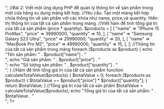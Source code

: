 <?php
// Viết một chương trình PHP để kiểm tra xem một số nguyên dương nào đó có phải số nguyên tố hay không. 
//Yêu cầu: Tạo một hàm isPrime nhận một số nguyên dương và trả về true nếu nó là số nguyên tố, ngược lại trả về false.
//Sử dụng hàm để hiển thị danh sách các số nguyên tố từ 1 đến 100.
function isPrime($num) {
    if($num < 2) {
        return false;
    }
    for($i = 2; $i <= sqrt($num); $i++) {
        if($num % $i == 0) {
            return false;
        }
    }
    return true;
}
for($i = 1; $i <= 100; $i++) {
    if(isPrime($i)) {
        echo $i . " ";
    }
}
echo "<br>";
//Bài 2: Viết một ứng dụng PHP để quản lý thông tin về sản phẩm trong một cửa hàng su dụng mảng kết hợp. 
//Yêu cầu: Tạo một mảng kết hợp chứa thông tin về sản phẩm với các khóa như name, price,và quantity. Hiển thị thông tin của tất cả sản phẩm trong mảng.
//Viết hàm để tính tổng giá trị của tất cả sản phẩm (price * quantity).
$products = [
    [
        "name" => "IPhone 15 ProMax",
        "price" => 39990000,
        "quantity" => 10,
    ],
    [
        "name" => "Samsung Galaxy S23 Ultra",
        "price" => 29990000,
        "quantity" => 20,
    ],
    [
        "name" => "MacBook Pro M2",
        "price" => 49990000,
        "quantity" => 15,
    ],
];
//Thông tin của tất cả sản phẩm trong mảng
foreach ($products as $product) {
    echo "Tên sản phẩm: " . $product["name"] . "<br>";
    echo "Giá sản phẩm: " . $product["price"] . "<br>";
    echo "Số lượng sản phẩm: " . $product["quantity"] . "<br>";
}
//Hàm để tính tổng giá trị của tất cả sản phẩm
function calculateTotalValue($products) {
    $totalValue = 0;
    foreach ($products as $product) {
        $totalValue += $product["price"] * $product["quantity"];
    }
    return $totalValue;
}
//Tổng giá trị của tất cả sản phẩm
$totalValue = calculateTotalValue($products);
echo "Tổng giá trị của tất cả sản phẩm: " . $totalValue . "<br>";
?>
